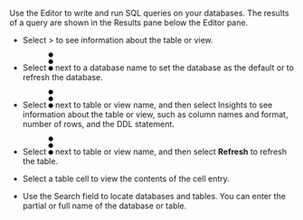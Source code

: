 
Use the Editor to write and run SQL queries on your databases. The results of a query are shown in the Results pane below the Editor pane.

-   Select > to see information about the table or view.

-   Select ![""](Images/zsz1597101912145.svg) next to a database name to set the database as the default or to refresh the database.

-   Select ![""](Images/zsz1597101912145.svg) next to table or view name, and then select Insights to see information about the table or view, such as column names and format, number of rows, and the DDL statement.

-   Select ![""](Images/zsz1597101912145.svg) next to table or view name, and then select **Refresh** to refresh the table.

-   Select a table cell to view the contents of the cell entry.

-   Use the Search field to locate databases and tables. You can enter the partial or full name of the database or table.



